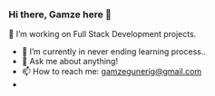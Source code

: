 ### Hi there, Gamze here 👋

🚀 I’m working on Full Stack Development projects.
- 🌱 I’m currently in never ending learning process.. 
- 💬 Ask me about anything!
- 📫 How to reach me: gamzegunerig@gmail.com
- 

<!--
**pinacotheque/pinacotheque** is a ✨ _special_ ✨ repository because its `README.md` (this file) appears on your GitHub profile.

Here are some ideas to get you started:

- 🔭 I’m currently working on ...
- 🌱 I’m currently learning ...
- 👯 I’m looking to collaborate on ...
- 🤔 I’m looking for help with ...
- 💬 Ask me about ...
- 📫 How to reach me: ...
- 😄 Pronouns: ...
- ⚡ Fun fact: ...
-->
